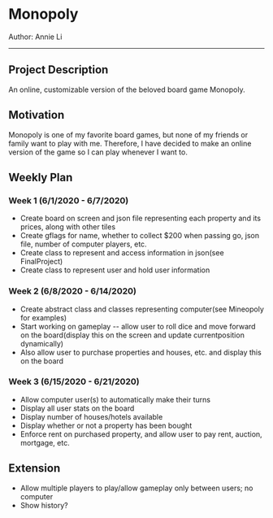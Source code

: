 # Monopoly

Author: Annie Li

---

## Project Description
An online, customizable version of the beloved board game Monopoly.

## Motivation
Monopoly is one of my favorite board games, but none of my friends or
 family want to play with me. Therefore, I have decided to make an online
  version of the game so I can play whenever I want to.
  
## Weekly Plan

### Week 1 (6/1/2020 - 6/7/2020)
- Create board on screen and json file representing each property and its
 prices, along with other tiles
- Create gflags for name, whether to collect $200 when passing go, json file,
 number of computer players, etc.
- Create class to represent and access information in json(see FinalProject)
- Create class to represent user and hold user information

### Week 2 (6/8/2020 - 6/14/2020)
- Create abstract class and classes representing computer(see Mineopoly for
 examples)
- Start working on gameplay -- allow user to roll dice and move forward on
 the board(display this on the screen and update currentposition dynamically)
- Also allow user to purchase properties and houses, etc. and display this on
 the board

### Week 3 (6/15/2020 - 6/21/2020)
- Allow computer user(s) to automatically make their turns
- Display all user stats on the board
- Display number of houses/hotels available
- Display whether or not a property has been bought
- Enforce rent on purchased property, and allow user to pay rent, auction,
 mortgage, etc.
 
## Extension
- Allow multiple players to play/allow gameplay only between users; no computer
- Show history?